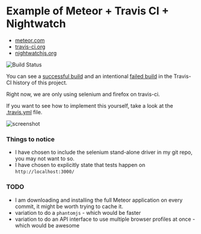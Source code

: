 # Example of Meteor + Travis CI + Nightwatch

* [meteor.com](https://www.meteor.com/)
* [travis-ci.org](https://travis-ci.org/)
* [nightwatchjs.org](http://nightwatchjs.org/)


![Build Status](https://travis-ci.org/zeroasterisk/meteor-travis-ci-nightwatch.svg)

You can see a [successful build](https://travis-ci.org/zeroasterisk/meteor-travis-ci-nightwatch/builds/46157777)
and an intentional [failed build](https://travis-ci.org/zeroasterisk/meteor-travis-ci-nightwatch/builds/46158099)
in the Travis-CI history of this project.

Right now, we are only using selenium and firefox on travis-ci.

If you want to see how to implement this yourself, take a look at the [.travis.yml](./.travis.yml) file.

![screenshot](http://content.screencast.com/users/alanblount/folders/Jing/media/a83218c2-b8fb-4d32-b5ae-6bde10ff7463/00002932.png)

### Things to notice

* I have chosen to include the selenium stand-alone driver in my git repo,
  you may not want to so.
* I have chosen to explicitly state that tests happen on `http://localhost:3000/`

### TODO

* I am downloading and installing the full Meteor application on every commit,
  it might be worth trying to cache it.
* variation to do a `phantomjs` - which would be faster
* variation to do an API interface to use multiple browser profiles at once - which would be awesome

